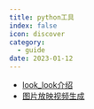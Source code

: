 ```yaml
---
title: python工具
index: false
icon: discover
category:
  - guide
date: 2023-01-12
---
```


- [look_look介绍](look_look.md)
- [图片放映视频生成](music_show.md)
